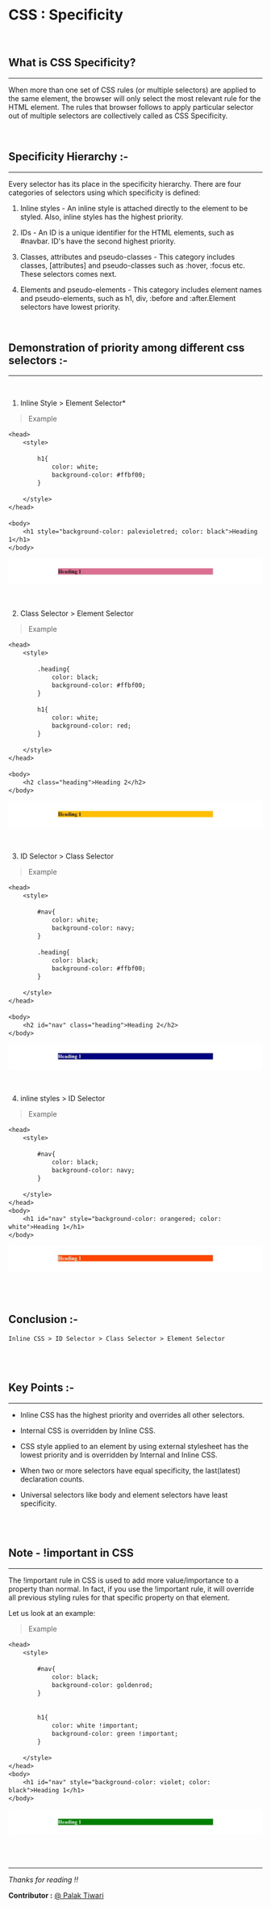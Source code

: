 
# **CSS : Specificity**  

<br />

## **What is CSS Specificity?**
---

When more than one set of CSS rules (or multiple selectors) are applied to the same element, the browser will only select the most relevant rule for the HTML element. The rules that browser follows to apply particular selector out of multiple selectors are collectively called as CSS Specificity.

<br />

## **Specificity Hierarchy :-**
---

Every selector has its place in the specificity hierarchy. There are four categories of selectors using which specificity is defined:

1. Inline styles - An inline style is attached directly to the element to be styled. Also, inline styles has the highest priority. 

2. IDs - An ID is a unique identifier for the HTML elements, such as #navbar. ID's have the second highest priority.

3. Classes, attributes and pseudo-classes - This category includes classes, [attributes] and pseudo-classes such as :hover, :focus etc. These selectors comes next.

4. Elements and pseudo-elements - This category includes element names and pseudo-elements, such as h1, div, :before and :after.Element selectors have lowest priority.

<br />

## **Demonstration of priority among different css selectors :-**
---

<br />

1. Inline Style > Element Selector*
>Example 

```
<head>
    <style>

        h1{
            color: white;
            background-color: #ffbf00;
        }

    </style>
</head>

<body>
    <h1 style="background-color: palevioletred; color: black">Heading 1</h1>
</body>

```

![inline style > element selector](assets\asset2.jpg)

<br/>

2. Class Selector > Element Selector
>Example

```
<head>
    <style>

        .heading{
            color: black;
            background-color: #ffbf00;
        }

        h1{
            color: white;
            background-color: red;
        }

    </style>
</head>

<body>
    <h2 class="heading">Heading 2</h2>
</body>

```

![class selector > element selector](assets\asset5.jpg)

<br />

3. ID Selector > Class Selector
>Example

```
<head>
    <style>

        #nav{
            color: white;
            background-color: navy;
        }

        .heading{
            color: black;
            background-color: #ffbf00;
        }

    </style>
</head>

<body>
    <h2 id="nav" class="heading">Heading 2</h2>
</body>

```

![id selector > class selector](assets\asset4.jpg)

<br />

4. inline styles > ID Selector
>Example

```
<head>
    <style>

        #nav{
            color: black;
            background-color: navy;
        }

    </style>
</head>
<body>
    <h1 id="nav" style="background-color: orangered; color: white">Heading 1</h1>
</body>

```

![inline style > id selector](assets\asset3.jpg)

<br /><br />


## **Conclusion :-**

    Inline CSS > ID Selector > Class Selector > Element Selector


<br /><br />

## **Key Points :-**
---

- Inline CSS has the highest priority and overrides all other selectors.

- Internal CSS is overridden by Inline CSS.

- CSS style applied to an element by using external stylesheet has the lowest priority and is overridden by Internal and Inline CSS.

- When two or more selectors have equal specificity, the last(latest) declaration counts.

- Universal selectors like body and element selectors have least specificity.

<br /><br />

## **Note -** !important in CSS
---
The !important rule in CSS is used to add more value/importance to a property than normal. In fact, if you use the !important rule, it will override all previous styling rules for that specific property on that element.

Let us look at an example:
> Example
```
<head>
    <style>

        #nav{
            color: black;
            background-color: goldenrod;
        }

        
        h1{                   
            color: white !important;
            background-color: green !important;
        }

    </style>
</head>
<body>
    <h1 id="nav" style="background-color: violet; color: black">Heading 1</h1>
</body>

```
![!important](assets\asset1.jpg)

<br /><br />

---


*Thanks for reading !!*

**Contributor :** [@ Palak Tiwari](https://github.com/palak1101) 




 


